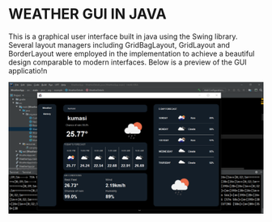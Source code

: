# WEATHER GUI IN JAVA
This is a graphical user interface built in java using the Swing library. Several layout managers including GridBagLayout, GridLayout and BorderLayout were employed in the implementation to achieve a beautiful design comparable to modern interfaces. Below is a preview of the GUI applicatio!n

![alt text](./images/1.png)
